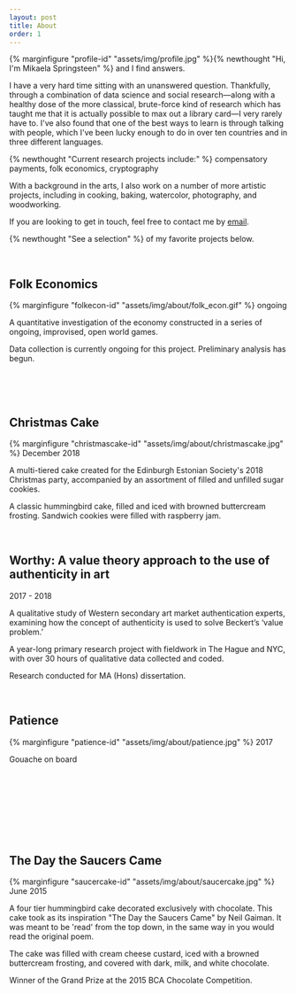 ```yaml
---
layout: post
title: About
order: 1
---
```


{% marginfigure "profile-id" "assets/img/profile.jpg" %}{% newthought "Hi, I'm Mikaela Springsteen" %} and I find answers.

I have a very hard time sitting with an unanswered question. Thankfully, through a combination of data science and social research&mdash;along with a healthy dose of the more classical, brute-force kind of research which has taught me that it is actually possible to max out a library card&mdash;I very rarely have to. I've also found that one of the best ways to learn is through talking with people, which I've been lucky enough to do in over ten countries and in three different languages.

{% newthought "Current research projects include:" %} compensatory payments, folk economics, cryptography

With a background in the arts, I also work on a number of more artistic projects, including in cooking, baking, watercolor, photography, and woodworking.

If you are looking to get in touch, feel free to contact me by [email](mailto:contactmspringsteen@gmail.com).

{% newthought "See a selection" %} of my favorite projects below.

<br>

## Folk Economics
{% marginfigure "folkecon-id" "assets/img/about/folk_econ.gif" %} ongoing

A quantitative investigation of the economy constructed in a series of ongoing, improvised, open world games.

Data collection is currently ongoing for this project. Preliminary analysis has begun.

<br>
<br>
<br>

## Christmas Cake
{% marginfigure "christmascake-id" "assets/img/about/christmascake.jpg" %} December 2018

A multi-tiered cake created for the Edinburgh Estonian Society's 2018 Christmas party, accompanied by an assortment of filled and unfilled sugar cookies.

A classic hummingbird cake, filled and iced with browned buttercream frosting. Sandwich cookies were filled with raspberry jam.

<br>

## Worthy: A value theory approach to the use of authenticity in art
2017 - 2018

A qualitative study of Western secondary art market authentication experts, examining how the concept of authenticity is used to solve Beckert’s ‘value problem.’

A year-long primary research project with fieldwork in The Hague and NYC, with over 30 hours of qualitative data collected and coded.

Research conducted for MA (Hons) dissertation.

<br>

## Patience
{% marginfigure "patience-id" "assets/img/about/patience.jpg" %} 2017

Gouache on board

<br>
<br>
<br>
<br>
<br>
<br>
<br>

## The Day the Saucers Came
{% marginfigure "saucercake-id" "assets/img/about/saucercake.jpg" %} June 2015

A four tier hummingbird cake decorated exclusively with chocolate. This cake took as its inspiration "The Day the Saucers Came" by Neil Gaiman. It was meant to be 'read' from the top down, in the same way in you would read the original poem.

The cake was filled with cream cheese custard, iced with a browned buttercream frosting, and covered with dark, milk, and white chocolate.

Winner of the Grand Prize at the 2015 BCA Chocolate Competition.
